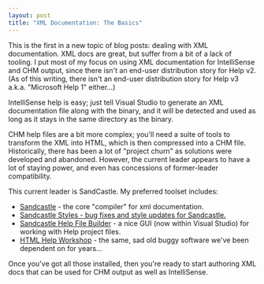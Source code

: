 ```yaml
---
layout: post
title: "XML Documentation: The Basics"
---
```

This is the first in a new topic of blog posts: dealing with XML documentation. XML docs are great, but suffer from a bit of a lack of tooling. I put most of my focus on using XML documentation for IntelliSense and CHM output, since there isn't an end-user distribution story for Help v2. (As of this writing, there isn't an end-user distribution story for Help v3 a.k.a. "Microsoft Help 1" either...)

IntelliSense help is easy; just tell Visual Studio to generate an XML documentation file along with the binary, and it will be detected and used as long as it stays in the same directory as the binary.

CHM help files are a bit more complex; you'll need a suite of tools to transform the XML into HTML, which is then compressed into a CHM file. Historically, there has been a lot of "project churn" as solutions were developed and abandoned. However, the current leader appears to have a lot of staying power, and even has concessions of former-leader compatibility.

This current leader is SandCastle. My preferred toolset includes:

- [Sandcastle](http://sandcastle.codeplex.com/) - the core "compiler" for xml documentation.
- [Sandcastle Styles - bug fixes and style updates for Sandcastle.](http://sandcastlestyles.codeplex.com/)
- [Sandcastle Help File Builder](http://shfb.codeplex.com/) - a nice GUI (now within Visual Studio) for working with Help project files.
- [HTML Help Workshop](http://msdn.microsoft.com/en-us/library/ms669985.aspx?WT.mc_id=DT-MVP-5000058) - the same, sad old buggy software we've been dependent on for years...

Once you've got all those installed, then you're ready to start authoring XML docs that can be used for CHM output as well as IntelliSense.

